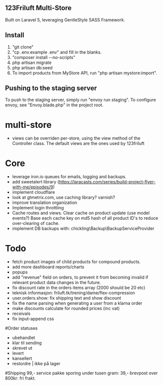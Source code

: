 ## 123Friluft Multi-Store
Built on Laravel 5, leveraging GentleStyle SASS Framework.

## Install
1. "git clone"
2. "cp .env.example .env" and fill in the blanks.
3. "composer install --no-scripts"
4. php artisan migrate
5. php artisan db:seed
8. To import products from MyStore API, run "php artisan mystore:import".

## Pushing to the staging server
To push to the staging server, simply run "envoy run staging".
To configure envoy, see "Envoy.blade.php" in the project root.

# multi-store
- views can be overriden per-store, using the view method of the Controller class. The default views are the ones used by 123friluft

# Core
- leverage iron.io queues for emails, logging and backups.
- add sweetalert library (https://laracasts.com/series/build-project-flyer-with-me/episodes/9)
- implement cloudflare
- look at gtmetrix.com, use caching library? varnish?
- improve translation organization
- Implement login throttling
- Cache routes and views. Clear cache on product update (use model events?) Base each cache key on md5 hash of all product ID's to reduce over-clearing of cache.
- implement DB backups with: chickling\Backup\BackupServiceProvider

# Todo
- fetch product images of child products for compound products.
- add more dashboard reports/charts
- popups
- add "revenue" field on orders, to prevent it from becoming invalid if relevant product data changes in the future.
- fix discount rate in the orders items array (2000 should be 20 etc)
- teknisk informasjon: friluft.tk/trening/dame/flex-compression
- user.orders.show: fix shipping text and show discount
- fix the name parsing when generating a user from a klarna order
- make discounts calculate for rounded prices (inc vat)
- receivals
- fix input-append css

#Order statuses
- ubehandlet
- klar til sending
- skrevet ut
- levert
- kansellert
- restordre | ikke på lager

#Shipping
99,- service pakke sporing
under tusen gram: 39,- brevpost
over 800kr: fri frakt.